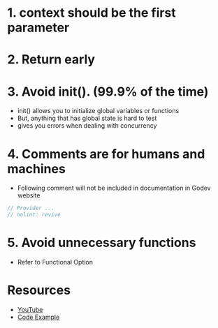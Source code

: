# 1. context should be the first parameter

# 2. Return early

# 3. Avoid init(). (99.9% of the time)
- init() allows you to initialize global variables or functions
- But, anything that has global state is hard to test
- gives you errors when dealing with concurrency

# 4. Comments are for humans and machines
- Following comment will not be included in documentation in Godev website
```go
// Provider ...
// nolint: revive
```

# 5. Avoid unnecessary functions
- Refer to Functional Option

# Resources
- [YouTube](https://www.youtube.com/watch?v=lfQ4qLcE3Bo&list=PL7yAAGMOat_F7bOImcjx4ZnCtfyNEqzCy&index=20)
- [Code Example](https://github.com/MarioCarrion/videos/tree/301200a7bc2c85cc4f66880892234d645b377279/2021/12/28)